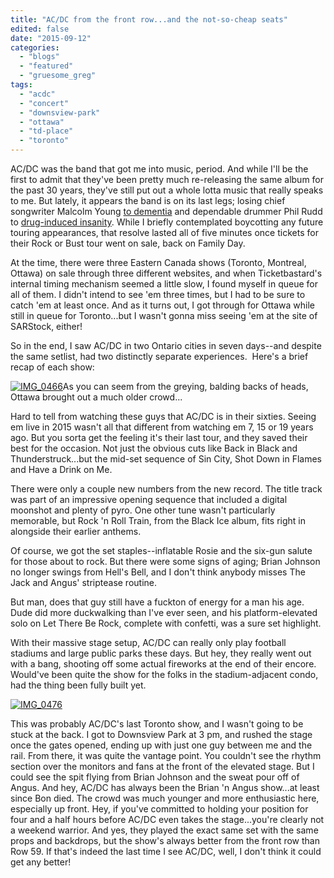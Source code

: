 ```yaml
---
title: "AC/DC from the front row...and the not-so-cheap seats"
edited: false
date: "2015-09-12"
categories:
  - "blogs"
  - "featured"
  - "gruesome_greg"
tags:
  - "acdc"
  - "concert"
  - "downsview-park"
  - "ottawa"
  - "td-place"
  - "toronto"
---
```


AC/DC was the band that got me into music, period. And while I'll be the first to admit that they've been pretty much re-releasing the same album for the past 30 years, they've still put out a whole lotta music that really speaks to me. But lately, it appears the band is on its last legs; losing chief songwriter Malcolm Young [to dementia](http://www.dailymail.co.uk/tvshowbiz/article-3076743/Legendary-AC-DC-rocker-dementia-sufferer-Malcolm-Young-62-cuts-delicate-figure-enjoys-walk-Sydney-sunshine-friend.html) and dependable drummer Phil Rudd to [drug-induced insanity](http://ultimateclassicrock.com/phil-rudd-ac-dc-timeline/). While I briefly contemplated boycotting any future touring appearances, that resolve lasted all of five minutes once tickets for their Rock or Bust tour went on sale, back on Family Day.

At the time, there were three Eastern Canada shows (Toronto, Montreal, Ottawa) on sale through three different websites, and when Ticketbastard's internal timing mechanism seemed a little slow, I found myself in queue for all of them. I didn't intend to see 'em three times, but I had to be sure to catch 'em at least once. And as it turns out, I got through for Ottawa while still in queue for Toronto...but I wasn't gonna miss seeing 'em at the site of SARStock, either!

So in the end, I saw AC/DC in two Ontario cities in seven days--and despite the same setlist, had two distinctly separate experiences.  Here's a brief recap of each show:

[![IMG_0466](https://hellbound.ca/wp-content/uploads/2015/09/IMG_0466.jpg)](https://hellbound.ca/wp-content/uploads/2015/09/IMG_0466.jpg)As you can seem from the greying, balding backs of heads, Ottawa brought out a much older crowd...

Hard to tell from watching these guys that AC/DC is in their sixties. Seeing em live in 2015 wasn't all that different from watching em 7, 15 or 19 years ago. But you sorta get the feeling it's their last tour, and they saved their best for the occasion. Not just the obvious cuts like Back in Black and Thunderstruck...but the mid-set sequence of Sin City, Shot Down in Flames and Have a Drink on Me.

There were only a couple new numbers from the new record. The title track was part of an impressive opening sequence that included a digital moonshot and plenty of pyro. One other tune wasn't particularly memorable, but Rock 'n Roll Train, from the Black Ice album, fits right in alongside their earlier anthems.

Of course, we got the set staples--inflatable Rosie and the six-gun salute for those about to rock. But there were some signs of aging; Brian Johnson no longer swings from Hell's Bell, and I don't think anybody misses The Jack and Angus' striptease routine.

But man, does that guy still have a fuckton of energy for a man his age. Dude did more duckwalking than I've ever seen, and his platform-elevated solo on Let There Be Rock, complete with confetti, was a sure set highlight.

With their massive stage setup, AC/DC can really only play football stadiums and large public parks these days. But hey, they really went out with a bang, shooting off some actual fireworks at the end of their encore. Would've been quite the show for the folks in the stadium-adjacent condo, had the thing been fully built yet.

[![IMG_0476](https://hellbound.ca/wp-content/uploads/2015/09/IMG_0476.jpg)](https://hellbound.ca/wp-content/uploads/2015/09/IMG_0476.jpg)

This was probably AC/DC's last Toronto show, and I wasn't going to be stuck at the back. I got to Downsview Park at 3 pm, and rushed the stage once the gates opened, ending up with just one guy between me and the rail. From there, it was quite the vantage point. You couldn't see the rhythm section over the monitors and fans at the front of the elevated stage. But I could see the spit flying from Brian Johnson and the sweat pour off of Angus. And hey, AC/DC has always been the Brian 'n Angus show...at least since Bon died. The crowd was much younger and more enthusiastic here, especially up front. Hey, if you've committed to holding your position for four and a half hours before AC/DC even takes the stage...you're clearly not a weekend warrior. And yes, they played the exact same set with the same props and backdrops, but the show's always better from the front row than Row 59. If that's indeed the last time I see AC/DC, well, I don't think it could get any better!
